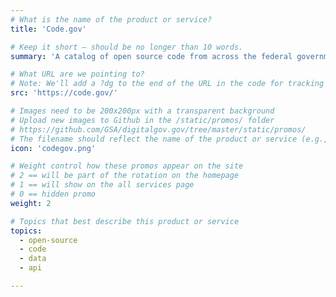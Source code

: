 ```yaml
---
# What is the name of the product or service?
title: 'Code.gov'

# Keep it short — should be no longer than 10 words.
summary: 'A catalog of open source code from across the federal government.'

# What URL are we pointing to?
# Note: We'll add a ?dg to the end of the URL in the code for tracking purposes
src: 'https://code.gov/'

# Images need to be 200x200px with a transparent background
# Upload new images to Github in the /static/promos/ folder
# https://github.com/GSA/digitalgov.gov/tree/master/static/promos/
# The filename should reflect the name of the product or service (e.g., challenge-gov.png)
icon: 'codegov.png'

# Weight control how these promos appear on the site
# 2 == will be part of the rotation on the homepage
# 1 == will show on the all services page
# 0 == hidden promo
weight: 2

# Topics that best describe this product or service
topics:
  - open-source
  - code
  - data
  - api

---
```

